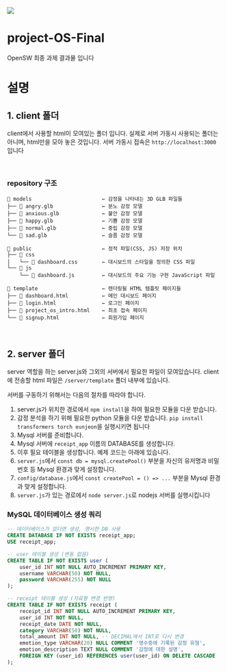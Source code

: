 <img src="https://capsule-render.vercel.app/api?type=venom&height=300&color=gradient&text=Project_OS_Final&fontColor=BLACK&fontSize=70&descAlign=50">

# project-OS-Final
OpenSW 최종 과제 결과물 입니다

# 설명
## 1. client 폴더

client에서 사용할 html이 모여있는 폴더 입니다.
실제로 서버 가동시 사용되는 폴더는 아니며, html만을 모아 놓은 것입니다.
서버 가동시 접속은 `http://localhost:3000` 입니다

<br>

### repository 구조

```
📁 models                       ← 감정을 나타내는 3D GLB 파일들
├── 📄 angry.glb                ← 분노 감정 모델 
├── 📄 anxious.glb              ← 불안 감정 모델 
├── 📄 happy.glb                ← 기쁨 감정 모델 
├── 📄 normal.glb               ← 중립 감정 모델 
└── 📄 sad.glb                  ← 슬픔 감정 모델 

📁 public                       ← 정적 파일(CSS, JS) 저장 위치 
├── 📁 css
│   └── 📄 dashboard.css        ← 대시보드의 스타일을 정의한 CSS 파일 
└── 📁 js
    └── 📄 dashboard.js         ← 대시보드의 주요 기능 구현 JavaScript 파일 

📁 template                     ← 렌더링될 HTML 템플릿 페이지들 
├── 📄 dashboard.html           ← 메인 대시보드 페이지
├── 📄 login.html               ← 로그인 페이지 
├── 📄 project_os_intro.html    ← 최초 접속 페이지 
└── 📄 signup.html              ← 회원가입 페이지 
```

<br>

## 2. server 폴더

server 역할을 하는 server.js와 그외의 서버에서 필요한 파일이 모여있습니다.
client에 전송할 html 파일은 `/server/template` 폴더 내부에 있습니다.

서버를 구동하기 위해서는 다음의 절차를 따라야 합니다.

1. server.js가 위치한 경로에서 `npm install`을 하여 필요한 모듈을 다운 받습니다.
2. 감정 분석을 하기 위해 필요한 python 모듈을 다운 받습니다. `pip install transformers torch eunjeon`을 실행시키면 됩니다
3. Mysql 서버를 준비합니다.
4. Mysql 서버에 `receipt_app` 이름의 DATABASE를 생성합니다.
5. 이후 필요 테이블을 생성합니다. 예제 코드는 아래에 있습니다.
6. `server.js`에서 `const db = mysql.createPool()` 부분을 자신의 유저명과 비밀번호 등 Mysql 환경과 맞게 설정합니다.
7. `config/database.js`에서 `const createPool = () => ...` 부분을 Mysql 환경과 맞게 설정합니다.
8. `server.js`가 있는 경로에서 `node server.js`로 nodejs 서버를 실행시킵니다

### MySQL 데이터베이스 생성 쿼리
```SQL
-- 데이터베이스가 없다면 생성, 명시한 DB 사용
CREATE DATABASE IF NOT EXISTS receipt_app;
USE receipt_app;

-- user 테이블 생성 (변동 없음)
CREATE TABLE IF NOT EXISTS user (
    user_id INT NOT NULL AUTO_INCREMENT PRIMARY KEY,
    username VARCHAR(50) NOT NULL,
    password VARCHAR(255) NOT NULL
);

-- receipt 테이블 생성 (자료형 변경 반영)
CREATE TABLE IF NOT EXISTS receipt (
    receipt_id INT NOT NULL AUTO_INCREMENT PRIMARY KEY,
    user_id INT NOT NULL,
    receipt_date DATE NOT NULL,
    category VARCHAR(50) NOT NULL,
    total_amount INT NOT NULL, -- DECIMAL에서 INT로 다시 변경
    emotion_type VARCHAR(20) NULL COMMENT '영수증에 기록된 감정 유형',
    emotion_description TEXT NULL COMMENT '감정에 대한 설명',
    FOREIGN KEY (user_id) REFERENCES user(user_id) ON DELETE CASCADE
);
```


